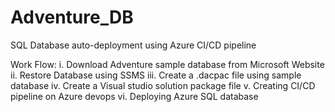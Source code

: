 # Adventure_DB

SQL Database auto-deployment using Azure CI/CD pipeline

Work Flow:
i.	Download Adventure sample database from Microsoft Website
ii.	Restore Database using SSMS
iii.	Create a .dacpac file using sample database
iv.	Create a Visual studio solution package file
v.	Creating CI/CD pipeline on Azure devops
vi.	Deploying Azure SQL database
